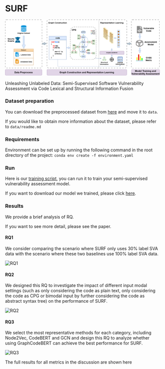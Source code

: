 # SURF

 ![model](./img/model.png)

Unleashing Unlabeled Data: Semi-Supervised Software Vulnerability Assessment via Code Lexical and Structural Information Fusion

### Dataset preparation

You can download the preprocessed dataset from [here](*https://drive.google.com/file/d/1gMUqkgg0JkfgC5EZFZWBSrcOXD2bvYKn/view?usp=sharing*) and move it to `data`. 

If you would like to obtain more information about the dataset, please refer to `data/readme.md`

### Requirements

Environment can be set up by running the following command in the root directory of the project:
``` conda env create -f environment.yaml ```

### Run

Here is our [training script](./approach/run.py), you can run it to train your semi-supervised vulnerability assessment model.

If you want to download our model we trained, please click [here](https://drive.google.com/file/d/1FC7fMrHTSo52OAmWy2QnhxA1PXl-jWsx/view?usp=sharing).

### Results

We provide a brief analysis of RQ. 

If you want to see more detail, please see the paper.

#### RQ1

We consider comparing the scenario where SURF only uses 30% label SVA data with the scenario where these two baselines use 100% label SVA data. 

![RQ1](./img/RQ1.png)

#### RQ2

We designed this RQ to investigate the impact of different input modal settings (such as only considering the code as plain text, only considering the code as CPG or bimodal input by further considering the code as abstract syntax tree) on the performance of SURF.

![RQ2](./img/RQ2.png)

#### RQ3

We select the most representative methods for each category, including Node2Vec, CodeBERT and GCN and design this RQ to analyze whether using GraphCodeBERT can achieve the best performance for SURF.

![RQ3](./img/RQ3.png)

The full results for all metrics in the discussion are shown here

